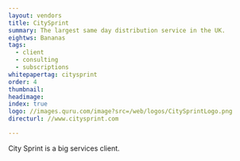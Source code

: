 ```yaml
---
layout: vendors
title: CitySprint
summary: The largest same day distribution service in the UK.
eightws: Bananas
tags:
  - client
  - consulting
  - subscriptions
whitepapertag: citysprint
order: 4
thumbnail:
headimage:
index: true
logo: //images.quru.com/image?src=/web/logos/CitySprintLogo.png
directurl: //www.citysprint.com

---
```


City Sprint is a big services client.
